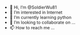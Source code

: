 - 👋 Hi, I’m @SoldierWu81
- 👀 I’m interested in Internet
- 🌱 I’m currently learning python
- 💞️ I’m looking to collaborate on ...
- 📫 How to reach me ...

<!---
SoldierWu81/SoldierWu81 is a ✨ special ✨ repository because its `README.md` (this file) appears on your GitHub profile.
You can click the Preview link to take a look at your changes.
--->
